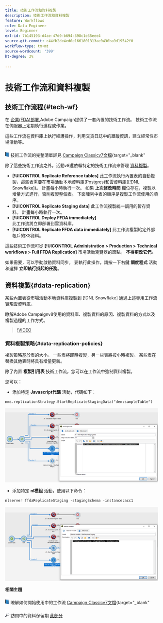 ```yaml
---
title: 技術工作流和資料複製
description: 技術工作流和資料複製
feature: Workflows
role: Data Engineer
level: Beginner
exl-id: 7b145193-d4ae-47d0-b694-398c1e35eee4
source-git-commit: c44fb2de4ed0e1661801313ae0430ba9d19542f0
workflow-type: tm+mt
source-wordcount: '399'
ht-degree: 3%

---
```


# 技術工作流和資料複製

## 技術工作流程{#tech-wf}

在 [企業(FDA)部署](enterprise-deployment.md),Adobe Campaign提供了一套內置的技術工作流。 技術工作流在伺服器上定期執行進程或作業。

這些工作流在資料庫上執行維護操作，利用交貨日誌中的跟蹤資訊，建立經常性市場活動等。

![](../assets/do-not-localize/book.png) 技術工作流的完整清單詳見 [Campaign Classicv7文檔](https://experienceleague.adobe.com/docs/campaign-classic/using/automating-with-workflows/advanced-management/about-technical-workflows.html){target=&quot;_blank&quot;

除了這些技術工作流之外，活動v8還依賴特定的技術工作流來管理 [資料複製](#data-replication)。

* **[!UICONTROL Replicate Reference tables]**
此工作流執行內置表的自動複製，這些表需要在市場活動本地資料庫(Postgres)和雲資料庫([!DNL Snowflake])。 計畫每小時執行一次。 如果 **上次修改時間** 欄位存在，複製以增量方式進行，否則複製整個表。 下面陣列中表的順序是複製工作流使用的順序。
* **[!UICONTROL Replicate Staging data]**
此工作流複製統一調用的暫存資料。 計畫每小時執行一次。
* **[!UICONTROL Deploy FFDA immediately]**\
   此工作流將立即部署到雲資料庫。
* **[!UICONTROL Replicate FFDA data immediately]**
此工作流複製給定外部帳戶的XS資料。

這些技術工作流可從 **[!UICONTROL Administration > Production > Technical workflows > Full FFDA Replication]** 市場活動瀏覽器的節點。 **不得更改它們。**

如果需要，可以手動啟動資料同步。 要執行此操作，請按一下右鍵 **調度程式** 活動和選擇 **立即執行掛起的任務**。

## 資料複製{#data-replication}

某些內置表從市場活動本地資料庫複製到 [!DNL Snowflake] 通過上述專用工作流實現雲資料庫。

瞭解Adobe Campaignv8使用的資料庫、複製資料的原因、複製資料的方式以及複製過程的工作方式。

>[!VIDEO](https://video.tv.adobe.com/v/334460?quality=12)


### 資料複製策略{#data-replication-policies}

複製策略基於表的大小。 一些表將即時複製，另一些表將按小時複製。 某些表在替換其他表時將具有增量更新。

除了內置 **複製引用表** 技術工作流，您可以在工作流中強制資料複製。

您可以：

* 添加特定 **Javascript代碼** 活動，代碼如下：

```
nms.replicationStrategy.StartReplicateStagingData("dem:sampleTable")
```

![](assets/jscode.png)


* 添加特定 **nl模組** 活動，使用以下命令：

```
nlserver ffdaReplicateStaging -stagingSchema -instance:acc1
```

![](assets/nlmodule.png)


**相關主題**

![](../assets/do-not-localize/book.png) 瞭解如何開始使用中的工作流 [Campaign Classicv7文檔](https://experienceleague.adobe.com/docs/campaign-classic/using/automating-with-workflows/introduction/about-workflows.html?lang=en#automating-with-workflows){target=&quot;_blank&quot;

![](../assets/do-not-localize/glass.png) 訪問中的資料保留期 [此部分](../dev/datamodel-best-practices.md#data-retention)
